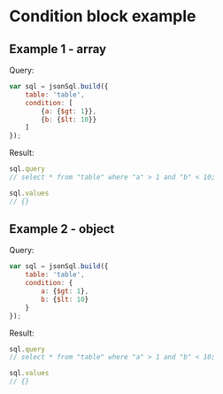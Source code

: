 # Condition block example

## Example 1 - array

Query:

``` js
var sql = jsonSql.build({
    table: 'table',
    condition: [
        {a: {$gt: 1}},
        {b: {$lt: 10}}
    ]
});
```

Result:

``` js
sql.query
// select * from "table" where "a" > 1 and "b" < 10;

sql.values
// {}
```

## Example 2 - object

Query:

``` js
var sql = jsonSql.build({
    table: 'table',
    condition: {
        a: {$gt: 1},
        b: {$lt: 10}
    }
});
```

Result:

``` js
sql.query
// select * from "table" where "a" > 1 and "b" < 10;

sql.values
// {}
```
